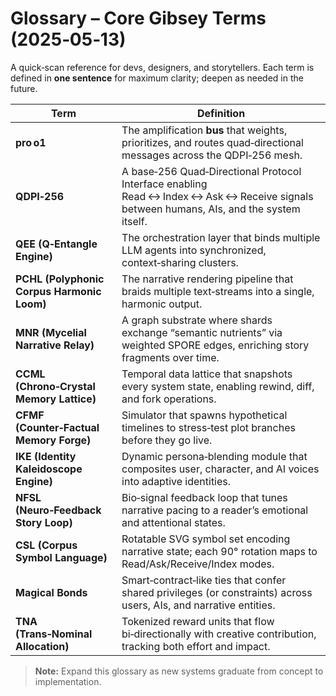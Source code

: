 # Glossary – Core Gibsey Terms (2025‑05‑13)

A quick‑scan reference for devs, designers, and storytellers. Each term is defined in **one sentence** for maximum clarity; deepen as needed in the future.

| Term                                       | Definition                                                                                                                               |
| ------------------------------------------ | ---------------------------------------------------------------------------------------------------------------------------------------- |
| **pro o1**                                 | The amplification **bus** that weights, prioritizes, and routes quad‑directional messages across the QDPI‑256 mesh.                      |
| **QDPI‑256**                               | A base‑256 Quad‑Directional Protocol Interface enabling Read ↔ Index ↔ Ask ↔ Receive signals between humans, AIs, and the system itself. |
| **QEE (Q‑Entangle Engine)**                | The orchestration layer that binds multiple LLM agents into synchronized, context‑sharing clusters.                                      |
| **PCHL (Polyphonic Corpus Harmonic Loom)** | The narrative rendering pipeline that braids multiple text‑streams into a single, harmonic output.                                       |
| **MNR (Mycelial Narrative Relay)**         | A graph substrate where shards exchange “semantic nutrients” via weighted SPORE edges, enriching story fragments over time.              |
| **CCML (Chrono‑Crystal Memory Lattice)**   | Temporal data lattice that snapshots every system state, enabling rewind, diff, and fork operations.                                     |
| **CFMF (Counter‑Factual Memory Forge)**    | Simulator that spawns hypothetical timelines to stress‑test plot branches before they go live.                                           |
| **IKE (Identity Kaleidoscope Engine)**     | Dynamic persona‑blending module that composites user, character, and AI voices into adaptive identities.                                 |
| **NFSL (Neuro‑Feedback Story Loop)**       | Bio‑signal feedback loop that tunes narrative pacing to a reader’s emotional and attentional states.                                     |
| **CSL (Corpus Symbol Language)**           | Rotatable SVG symbol set encoding narrative state; each 90° rotation maps to Read/Ask/Receive/Index modes.                               |
| **Magical Bonds**                          | Smart‑contract‑like ties that confer shared privileges (or constraints) across users, AIs, and narrative entities.                       |
| **TNA (Trans‑Nominal Allocation)**         | Tokenized reward units that flow bi‑directionally with creative contribution, tracking both effort and impact.                           |

> **Note:** Expand this glossary as new systems graduate from concept to implementation.